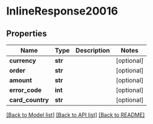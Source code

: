 # InlineResponse20016

## Properties
Name | Type | Description | Notes
------------ | ------------- | ------------- | -------------
**currency** | **str** |  | [optional] 
**order** | **str** |  | [optional] 
**amount** | **str** |  | [optional] 
**error_code** | **int** |  | [optional] 
**card_country** | **str** |  | [optional] 

[[Back to Model list]](../README.md#documentation-for-models) [[Back to API list]](../README.md#documentation-for-api-endpoints) [[Back to README]](../README.md)

